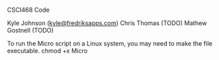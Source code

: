 CSCI468 Code

Kyle Johnson (kyle@fredriksapps.com)
Chris Thomas (TODO)
Mathew Gostnell (TODO)

To run the Micro script on a Linux system, you may need to make the file executable.
chmod +x Micro